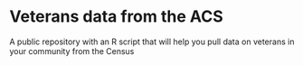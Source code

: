 # Veterans data from the ACS
A public repository with an R script that will help you pull data on veterans in your community from the Census 
